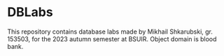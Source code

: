 # DBLabs
This repository contains database labs made by Mikhail Shkarubski, gr. 153503, for the 2023 autumn semester at BSUIR. Object domain is blood bank.
